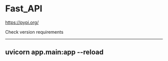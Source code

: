 # Fast_API

https://pypi.org/ 

Check version requirements

------------------------------
uvicorn app.main:app --reload  
------------------------------

